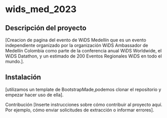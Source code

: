 # wids_med_2023


## Descripción del proyecto
[Creacion de pagina del evento de WiDS Medellín que es un evento independiente organizado por la organización WiDS Ambassador de Medellín Colombia como parte de la conferencia anual WiDS Worldwide, el WiDS Datathon, y un estimado de 200 Eventos Regionales WiDS en todo el mundo.].

## Instalación
[utilizamos un template de BootstrapMade,podemos clonar el repositorio y empezar hacer uso de ella].

Contribución
[Inserte instrucciones sobre cómo contribuir al proyecto aquí. Por ejemplo, cómo enviar solicitudes de extracción o informar errores].
